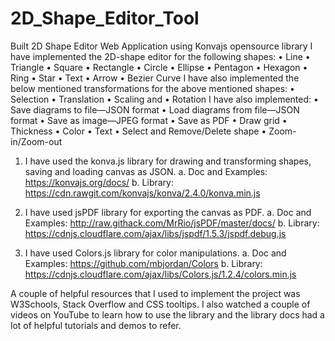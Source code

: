 # 2D_Shape_Editor_Tool
Built 2D Shape Editor Web Application using Konvajs opensource library
I have implemented the 2D-shape editor for the following shapes:
•	Line
•	Triangle
•	Square
•	Rectangle
•	Circle
•	Ellipse
•	Pentagon
•	Hexagon
•	Ring
•	Star
•	Text
•	Arrow
•	Bezier Curve
I have also implemented the below mentioned transformations for the above mentioned shapes:
•	Selection
•	Translation
•	Scaling and 
•	Rotation
I have also implemented:
•	Save diagrams to file—JSON format
•	Load diagrams from file—JSON format
•	Save as image—JPEG format
•	Save as PDF
•	Draw grid
•	Thickness
•	Color
•	Text
•	Select and Remove/Delete shape
•	Zoom-in/Zoom-out

1.	I have used the konva.js library for drawing and transforming shapes, saving and loading canvas as JSON.
a.	Doc and Examples: https://konvajs.org/docs/
b.	Library: https://cdn.rawgit.com/konvajs/konva/2.4.0/konva.min.js

2.	I have used jsPDF library for exporting the canvas as PDF.
a.	Doc and Examples: http://raw.githack.com/MrRio/jsPDF/master/docs/
b.	Library: https://cdnjs.cloudflare.com/ajax/libs/jspdf/1.5.3/jspdf.debug.js

3.	I have used Colors.js library for color manipulations.
a.	Doc and Examples: https://github.com/mbjordan/Colors
b.	Library: https://cdnjs.cloudflare.com/ajax/libs/Colors.js/1.2.4/colors.min.js

A couple of helpful resources that I used to implement the project was W3Schools, Stack Overflow and CSS tooltips.
I also watched a couple of videos on YouTube to learn how to use the library and the library docs had a lot of helpful tutorials and demos to refer.